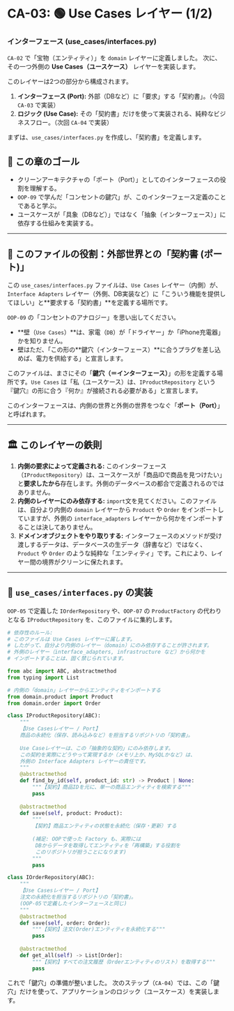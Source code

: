 # CA-03: 🟢 Use Cases レイヤー (1/2)
### インターフェース (use\_cases/interfaces.py)

`CA-02` で「宝物（エンティティ）」を `domain` レイヤーに定義しました。
次に、その一つ外側の **Use Cases（ユースケース）** レイヤーを実装します。

このレイヤーは2つの部分から構成されます。

1.  **インターフェース (Port):** 外部（DBなど）に「要求」する「契約書」。（今回 `CA-03` で実装）
2.  **ロジック (Use Case):** その「契約書」だけを使って実装される、純粋なビジネスフロー。（次回 `CA-04` で実装）

まずは、`use_cases/interfaces.py` を作成し、「契約書」を定義します。

## 🎯 この章のゴール

  * クリーンアーキテクチャの「ポート（Port）」としてのインターフェースの役割を理解する。
  * `OOP-09` で学んだ「コンセントの鍵穴」が、このインターフェース定義のことであると学ぶ。
  * ユースケースが「具象（DBなど）」ではなく「抽象（インターフェース）」に依存する仕組みを実装する。

-----

## 🔌 このファイルの役割：外部世界との「契約書 (ポート)」

この `use_cases/interfaces.py` ファイルは、`Use Cases` レイヤー（内側）が、`Interface Adapters` レイヤー（外側、DB実装など）に「こういう機能を提供してほしい」と\*\*要求する「契約書」\*\*を定義する場所です。

`OOP-09` の「コンセントのアナロジー」を思い出してください。

  * \*\*壁（`Use Cases`）\*\*は、家電（`DB`）が「ドライヤー」か「iPhone充電器」かを知りません。
  * 壁はただ、「この形の\*\*鍵穴（インターフェース）\*\*に合うプラグを差し込めば、電力を供給する」と宣言します。

このファイルは、まさにその「**鍵穴（＝インターフェース）**」の形を定義する場所です。`Use Cases` は「私（ユースケース）は、`IProductRepository` という『鍵穴』の形に合う『何か』が接続される必要がある」と宣言します。

このインターフェースは、内側の世界と外側の世界をつなぐ「**ポート（Port）**」と呼ばれます。

-----

## 🏛️ このレイヤーの鉄則

1.  **内側の要求によって定義される:**
    このインターフェース（`IProductRepository`）は、ユースケースが「商品IDで商品を見つけたい」と**要求したから**存在します。外側のデータベースの都合で定義されるのではありません。
2.  **内側のレイヤーにのみ依存する:**
    `import`文を見てください。このファイルは、自分より内側の `domain` レイヤーから `Product` や `Order` をインポートしていますが、外側の `interface_adapters` レイヤーから何かをインポートすることは決してありません。
3.  **ドメインオブジェクトをやり取りする:**
    インターフェースのメソッドが受け渡しするデータは、データベースの生データ（辞書など）ではなく、`Product` や `Order` のような純粋な「エンティティ」です。これにより、レイヤー間の境界がクリーンに保たれます。

-----

## 📄 `use_cases/interfaces.py` の実装

`OOP-05` で定義した `IOrderRepository` や、`OOP-07` の `ProductFactory` の代わりとなる `IProductRepository` を、このファイルに集約します。

```python:use_cases/interfaces.py
# 依存性のルール:
# このファイルは Use Cases レイヤーに属します。
# したがって、自分より内側のレイヤー（domain）にのみ依存することが許されます。
# 外側のレイヤー（interface_adapters, infrastructure など）から何かを
# インポートすることは、固く禁じられています。

from abc import ABC, abstractmethod
from typing import List

# 内側の「domain」レイヤーからエンティティをインポートする
from domain.product import Product
from domain.order import Order

class IProductRepository(ABC):
    """
    【Use Casesレイヤー / Port】
    商品の永続化（保存、読み込みなど）を担当するリポジトリの「契約書」。
    
    Use Caseレイヤーは、この「抽象的な契約」にのみ依存します。
    この契約を実際にどうやって実現するか（メモリ上か、MySQLかなど）は、
    外側の Interface Adapters レイヤーの責任です。
    """
    @abstractmethod
    def find_by_id(self, product_id: str) -> Product | None:
        """【契約】商品IDを元に、単一の商品エンティティを検索する"""
        pass
    
    @abstractmethod
    def save(self, product: Product):
        """
        【契約】商品エンティティの状態を永続化（保存・更新）する
        
        (補足: OOPで使った Factory も、実際には
         DBからデータを取得してエンティティを「再構築」する役割を
         このリポジトリが担うことになります)
        """
        pass

class IOrderRepository(ABC):
    """
    【Use Casesレイヤー / Port】
    注文の永続化を担当するリポジトリの「契約書」。
    (OOP-05で定義したインターフェースと同じ)
    """
    @abstractmethod
    def save(self, order: Order):
        """【契約】注文(Order)エンティティを永続化する"""
        pass
    
    @abstractmethod
    def get_all(self) -> List[Order]:
        """【契約】すべての注文履歴（Orderエンティティのリスト）を取得する"""
        pass

```

これで「鍵穴」の準備が整いました。
次のステップ（`CA-04`）では、この「鍵穴」だけを使って、アプリケーションのロジック（ユースケース）を実装します。